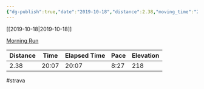 ```yaml
---
{"dg-publish":true,"date":"2019-10-18","distance":2.38,"moving_time":"20:07","elapsed_time":"20:07","pace":"8:27","total_elevation_gain":218,"url":"https://www.strava.com/activities/2799199561","permalink":"/01-personal/strava/2019-10-18-morning-run/","dgPassFrontmatter":true}
---
```



[[2019-10-18\|2019-10-18]]

[Morning Run](https://www.strava.com/activities/2799199561)

| Distance | Time  | Elapsed Time | Pace | Elevation |
| -------- | ----- | ------------ | ---- | --------- |
| 2.38     | 20:07 | 20:07        | 8:27 | 218       |




#strava
